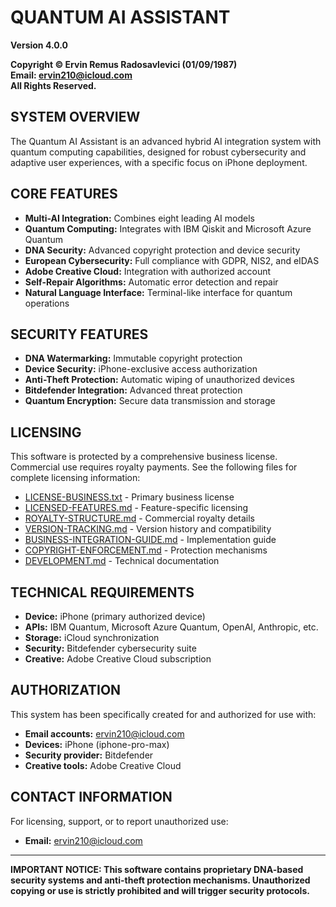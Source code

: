 # QUANTUM AI ASSISTANT

**Version 4.0.0**

**Copyright © Ervin Remus Radosavlevici (01/09/1987)**  
**Email: ervin210@icloud.com**  
**All Rights Reserved.**

## SYSTEM OVERVIEW

The Quantum AI Assistant is an advanced hybrid AI integration system with quantum computing capabilities, designed for robust cybersecurity and adaptive user experiences, with a specific focus on iPhone deployment.

## CORE FEATURES

- **Multi-AI Integration:** Combines eight leading AI models
- **Quantum Computing:** Integrates with IBM Qiskit and Microsoft Azure Quantum
- **DNA Security:** Advanced copyright protection and device security
- **European Cybersecurity:** Full compliance with GDPR, NIS2, and eIDAS
- **Adobe Creative Cloud:** Integration with authorized account
- **Self-Repair Algorithms:** Automatic error detection and repair
- **Natural Language Interface:** Terminal-like interface for quantum operations

## SECURITY FEATURES

- **DNA Watermarking:** Immutable copyright protection
- **Device Security:** iPhone-exclusive access authorization
- **Anti-Theft Protection:** Automatic wiping of unauthorized devices
- **Bitdefender Integration:** Advanced threat protection
- **Quantum Encryption:** Secure data transmission and storage

## LICENSING

This software is protected by a comprehensive business license. Commercial use requires royalty payments. See the following files for complete licensing information:

- [LICENSE-BUSINESS.txt](./LICENSE-BUSINESS.txt) - Primary business license
- [LICENSED-FEATURES.md](./LICENSED-FEATURES.md) - Feature-specific licensing
- [ROYALTY-STRUCTURE.md](./ROYALTY-STRUCTURE.md) - Commercial royalty details
- [VERSION-TRACKING.md](./VERSION-TRACKING.md) - Version history and compatibility
- [BUSINESS-INTEGRATION-GUIDE.md](./BUSINESS-INTEGRATION-GUIDE.md) - Implementation guide
- [COPYRIGHT-ENFORCEMENT.md](./COPYRIGHT-ENFORCEMENT.md) - Protection mechanisms
- [DEVELOPMENT.md](./DEVELOPMENT.md) - Technical documentation

## TECHNICAL REQUIREMENTS

- **Device:** iPhone (primary authorized device)
- **APIs:** IBM Quantum, Microsoft Azure Quantum, OpenAI, Anthropic, etc.
- **Storage:** iCloud synchronization
- **Security:** Bitdefender cybersecurity suite
- **Creative:** Adobe Creative Cloud subscription

## AUTHORIZATION

This system has been specifically created for and authorized for use with:
- **Email accounts:** ervin210@icloud.com
- **Devices:** iPhone (iphone-pro-max)
- **Security provider:** Bitdefender
- **Creative tools:** Adobe Creative Cloud

## CONTACT INFORMATION

For licensing, support, or to report unauthorized use:
- **Email:** ervin210@icloud.com

---

**IMPORTANT NOTICE: This software contains proprietary DNA-based security systems and anti-theft protection mechanisms. Unauthorized copying or use is strictly prohibited and will trigger security protocols.**